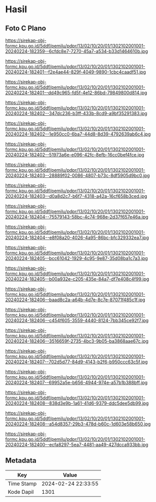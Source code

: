 # Hasil

## Foto C Plano

https://sirekap-obj-formc.kpu.go.id/5ddf/pemilu/pdpr/13/02/10/20/01/1302102001001-20240224-182359--6cfdc8e7-7270-45a7-a534-b33d1464610b.jpg

https://sirekap-obj-formc.kpu.go.id/5ddf/pemilu/pdpr/13/02/10/20/01/1302102001001-20240224-182401--f2e4ae44-829f-4049-9890-1cbc4caadf51.jpg

https://sirekap-obj-formc.kpu.go.id/5ddf/pemilu/pdpr/13/02/10/20/01/1302102001001-20240224-182401--dd49c965-fd5f-4e12-86bd-79849800d814.jpg

https://sirekap-obj-formc.kpu.go.id/5ddf/pemilu/pdpr/13/02/10/20/01/1302102001001-20240224-182402--347dc236-b3ff-433b-8cd9-a9bf35291383.jpg

https://sirekap-obj-formc.kpu.go.id/5ddf/pemilu/pdpr/13/02/10/20/01/1302102001001-20240224-182402--1e950cc0-6ba7-44d8-8d39-4792639ab6c4.jpg

https://sirekap-obj-formc.kpu.go.id/5ddf/pemilu/pdpr/13/02/10/20/01/1302102001001-20240224-182402--51973a6e-e096-42fc-8efb-16cc0bef4fce.jpg

https://sirekap-obj-formc.kpu.go.id/5ddf/pemilu/pdpr/13/02/10/20/01/1302102001001-20240224-182403--28889f02-0086-4807-b73c-8df5905d9bc0.jpg

https://sirekap-obj-formc.kpu.go.id/5ddf/pemilu/pdpr/13/02/10/20/01/1302102001001-20240224-182403--d0a8d2c7-b6f7-4318-a42a-16cf658b3ced.jpg

https://sirekap-obj-formc.kpu.go.id/5ddf/pemilu/pdpr/13/02/10/20/01/1302102001001-20240224-182404--75579143-58bc-4c74-968e-2d37f657e46a.jpg

https://sirekap-obj-formc.kpu.go.id/5ddf/pemilu/pdpr/13/02/10/20/01/1302102001001-20240224-182404--e8f08a20-4026-4a95-86bc-bfc329332ea7.jpg

https://sirekap-obj-formc.kpu.go.id/5ddf/pemilu/pdpr/13/02/10/20/01/1302102001001-20240224-182405--bcc61042-1929-4c95-9e87-35d08ba1c7a3.jpg

https://sirekap-obj-formc.kpu.go.id/5ddf/pemilu/pdpr/13/02/10/20/01/1302102001001-20240224-182405--b00a932e-c205-435e-84a7-df7e408c4f99.jpg

https://sirekap-obj-formc.kpu.go.id/5ddf/pemilu/pdpr/13/02/10/20/01/1302102001001-20240224-182406--baad8c2a-a64b-4d7e-8c7e-87071f485c1f.jpg

https://sirekap-obj-formc.kpu.go.id/5ddf/pemilu/pdpr/13/02/10/20/01/1302102001001-20240224-182406--c454f605-3559-4440-8124-7bb345ce92f7.jpg

https://sirekap-obj-formc.kpu.go.id/5ddf/pemilu/pdpr/13/02/10/20/01/1302102001001-20240224-182406--3516659f-2735-4bc3-9b05-ba3868aae67c.jpg

https://sirekap-obj-formc.kpu.go.id/5ddf/pemilu/pdpr/13/02/10/20/01/1302102001001-20240224-182407--702d5d77-84d9-4143-b2f6-b950ccc63c5f.jpg

https://sirekap-obj-formc.kpu.go.id/5ddf/pemilu/pdpr/13/02/10/20/01/1302102001001-20240224-182407--69952a5e-b656-4944-974e-a57b1b388bff.jpg

https://sirekap-obj-formc.kpu.go.id/5ddf/pemilu/pdpr/13/02/10/20/01/1302102001001-20240224-182408--838d3e9b-1a61-41d6-9379-ddc5dee5db99.jpg

https://sirekap-obj-formc.kpu.go.id/5ddf/pemilu/pdpr/13/02/10/20/01/1302102001001-20240224-182408--a54d8357-29b3-478d-b60c-1d603e58b650.jpg

https://sirekap-obj-formc.kpu.go.id/5ddf/pemilu/pdpr/13/02/10/20/01/1302102001001-20240224-182400--ecfa8297-5ea7-4481-aa49-427dcca933bb.jpg


## Metadata

| Key        | Value               |
| ---------- | ------------------- |
| Time Stamp | 2024-02-24 22:33:55 |
| Kode Dapil | 1301                |



